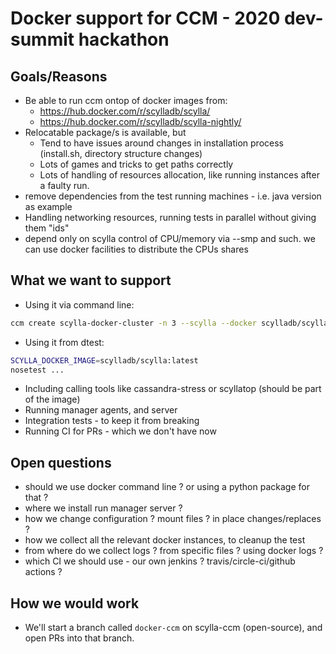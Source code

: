 # Docker support for CCM - 2020 dev-summit hackathon

## Goals/Reasons
* Be able to run ccm ontop of docker images from:
  * https://hub.docker.com/r/scylladb/scylla/
  * https://hub.docker.com/r/scylladb/scylla-nightly/
* Relocatable package/s is available, but 
  * Tend to have issues around changes in installation process (install.sh, directory structure changes) 
  * Lots of games and tricks to get paths correctly
  * Lots of handling of resources allocation, like running instances after a faulty run.
* remove dependencies from the test running machines - i.e. java version as example
* Handling networking resources, running tests in parallel without giving them "ids"
* depend only on scylla control of CPU/memory via --smp and such. 
  we can use docker facilities to distribute the CPUs shares

## What we want to support
* Using it via command line:
```bash
ccm create scylla-docker-cluster -n 3 --scylla --docker scylladb/scylla:4.1.8
```

* Using it from dtest:
```bash
SCYLLA_DOCKER_IMAGE=scylladb/scylla:latest
nosetest ...
```
* Including calling tools like cassandra-stress or scyllatop (should be part of the image)
* Running manager agents, and server
* Integration tests - to keep it from breaking
* Running CI for PRs - which we don't have now

## Open questions
* should we use docker command line ? or using a python package for that ?
* where we install run manager server ?
* how we change configuration ? mount files ? in place changes/replaces ?
* how we collect all the relevant docker instances, to cleanup the test  
* from where do we collect logs ? from specific files ? using docker logs ?
* which CI we should use - our own jenkins ? travis/circle-ci/github actions ?

## How we would work

* We'll start a branch called `docker-ccm` on scylla-ccm (open-source), 
  and open PRs into that branch.
